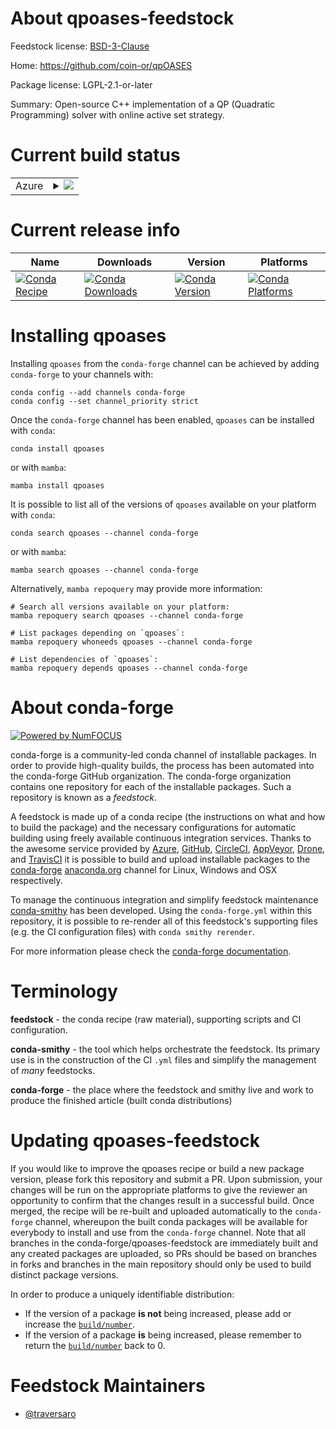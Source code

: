 About qpoases-feedstock
=======================

Feedstock license: [BSD-3-Clause](https://github.com/conda-forge/qpoases-feedstock/blob/main/LICENSE.txt)

Home: https://github.com/coin-or/qpOASES

Package license: LGPL-2.1-or-later

Summary: Open-source C++ implementation of a QP (Quadratic Programming) solver with online active set strategy.

Current build status
====================


<table>
    
  <tr>
    <td>Azure</td>
    <td>
      <details>
        <summary>
          <a href="https://dev.azure.com/conda-forge/feedstock-builds/_build/latest?definitionId=15848&branchName=main">
            <img src="https://dev.azure.com/conda-forge/feedstock-builds/_apis/build/status/qpoases-feedstock?branchName=main">
          </a>
        </summary>
        <table>
          <thead><tr><th>Variant</th><th>Status</th></tr></thead>
          <tbody><tr>
              <td>linux_64_numpy1.22</td>
              <td>
                <a href="https://dev.azure.com/conda-forge/feedstock-builds/_build/latest?definitionId=15848&branchName=main">
                  <img src="https://dev.azure.com/conda-forge/feedstock-builds/_apis/build/status/qpoases-feedstock?branchName=main&jobName=linux&configuration=linux%20linux_64_numpy1.22" alt="variant">
                </a>
              </td>
            </tr><tr>
              <td>linux_64_numpy2.0</td>
              <td>
                <a href="https://dev.azure.com/conda-forge/feedstock-builds/_build/latest?definitionId=15848&branchName=main">
                  <img src="https://dev.azure.com/conda-forge/feedstock-builds/_apis/build/status/qpoases-feedstock?branchName=main&jobName=linux&configuration=linux%20linux_64_numpy2.0" alt="variant">
                </a>
              </td>
            </tr><tr>
              <td>linux_aarch64_numpy1.22</td>
              <td>
                <a href="https://dev.azure.com/conda-forge/feedstock-builds/_build/latest?definitionId=15848&branchName=main">
                  <img src="https://dev.azure.com/conda-forge/feedstock-builds/_apis/build/status/qpoases-feedstock?branchName=main&jobName=linux&configuration=linux%20linux_aarch64_numpy1.22" alt="variant">
                </a>
              </td>
            </tr><tr>
              <td>linux_aarch64_numpy2.0</td>
              <td>
                <a href="https://dev.azure.com/conda-forge/feedstock-builds/_build/latest?definitionId=15848&branchName=main">
                  <img src="https://dev.azure.com/conda-forge/feedstock-builds/_apis/build/status/qpoases-feedstock?branchName=main&jobName=linux&configuration=linux%20linux_aarch64_numpy2.0" alt="variant">
                </a>
              </td>
            </tr><tr>
              <td>linux_ppc64le_numpy1.22</td>
              <td>
                <a href="https://dev.azure.com/conda-forge/feedstock-builds/_build/latest?definitionId=15848&branchName=main">
                  <img src="https://dev.azure.com/conda-forge/feedstock-builds/_apis/build/status/qpoases-feedstock?branchName=main&jobName=linux&configuration=linux%20linux_ppc64le_numpy1.22" alt="variant">
                </a>
              </td>
            </tr><tr>
              <td>linux_ppc64le_numpy2.0</td>
              <td>
                <a href="https://dev.azure.com/conda-forge/feedstock-builds/_build/latest?definitionId=15848&branchName=main">
                  <img src="https://dev.azure.com/conda-forge/feedstock-builds/_apis/build/status/qpoases-feedstock?branchName=main&jobName=linux&configuration=linux%20linux_ppc64le_numpy2.0" alt="variant">
                </a>
              </td>
            </tr><tr>
              <td>osx_64_numpy1.22</td>
              <td>
                <a href="https://dev.azure.com/conda-forge/feedstock-builds/_build/latest?definitionId=15848&branchName=main">
                  <img src="https://dev.azure.com/conda-forge/feedstock-builds/_apis/build/status/qpoases-feedstock?branchName=main&jobName=osx&configuration=osx%20osx_64_numpy1.22" alt="variant">
                </a>
              </td>
            </tr><tr>
              <td>osx_64_numpy2.0</td>
              <td>
                <a href="https://dev.azure.com/conda-forge/feedstock-builds/_build/latest?definitionId=15848&branchName=main">
                  <img src="https://dev.azure.com/conda-forge/feedstock-builds/_apis/build/status/qpoases-feedstock?branchName=main&jobName=osx&configuration=osx%20osx_64_numpy2.0" alt="variant">
                </a>
              </td>
            </tr><tr>
              <td>osx_arm64_numpy1.22</td>
              <td>
                <a href="https://dev.azure.com/conda-forge/feedstock-builds/_build/latest?definitionId=15848&branchName=main">
                  <img src="https://dev.azure.com/conda-forge/feedstock-builds/_apis/build/status/qpoases-feedstock?branchName=main&jobName=osx&configuration=osx%20osx_arm64_numpy1.22" alt="variant">
                </a>
              </td>
            </tr><tr>
              <td>osx_arm64_numpy2.0</td>
              <td>
                <a href="https://dev.azure.com/conda-forge/feedstock-builds/_build/latest?definitionId=15848&branchName=main">
                  <img src="https://dev.azure.com/conda-forge/feedstock-builds/_apis/build/status/qpoases-feedstock?branchName=main&jobName=osx&configuration=osx%20osx_arm64_numpy2.0" alt="variant">
                </a>
              </td>
            </tr><tr>
              <td>win_64_numpy1.22</td>
              <td>
                <a href="https://dev.azure.com/conda-forge/feedstock-builds/_build/latest?definitionId=15848&branchName=main">
                  <img src="https://dev.azure.com/conda-forge/feedstock-builds/_apis/build/status/qpoases-feedstock?branchName=main&jobName=win&configuration=win%20win_64_numpy1.22" alt="variant">
                </a>
              </td>
            </tr><tr>
              <td>win_64_numpy2.0</td>
              <td>
                <a href="https://dev.azure.com/conda-forge/feedstock-builds/_build/latest?definitionId=15848&branchName=main">
                  <img src="https://dev.azure.com/conda-forge/feedstock-builds/_apis/build/status/qpoases-feedstock?branchName=main&jobName=win&configuration=win%20win_64_numpy2.0" alt="variant">
                </a>
              </td>
            </tr>
          </tbody>
        </table>
      </details>
    </td>
  </tr>
</table>

Current release info
====================

| Name | Downloads | Version | Platforms |
| --- | --- | --- | --- |
| [![Conda Recipe](https://img.shields.io/badge/recipe-qpoases-green.svg)](https://anaconda.org/conda-forge/qpoases) | [![Conda Downloads](https://img.shields.io/conda/dn/conda-forge/qpoases.svg)](https://anaconda.org/conda-forge/qpoases) | [![Conda Version](https://img.shields.io/conda/vn/conda-forge/qpoases.svg)](https://anaconda.org/conda-forge/qpoases) | [![Conda Platforms](https://img.shields.io/conda/pn/conda-forge/qpoases.svg)](https://anaconda.org/conda-forge/qpoases) |

Installing qpoases
==================

Installing `qpoases` from the `conda-forge` channel can be achieved by adding `conda-forge` to your channels with:

```
conda config --add channels conda-forge
conda config --set channel_priority strict
```

Once the `conda-forge` channel has been enabled, `qpoases` can be installed with `conda`:

```
conda install qpoases
```

or with `mamba`:

```
mamba install qpoases
```

It is possible to list all of the versions of `qpoases` available on your platform with `conda`:

```
conda search qpoases --channel conda-forge
```

or with `mamba`:

```
mamba search qpoases --channel conda-forge
```

Alternatively, `mamba repoquery` may provide more information:

```
# Search all versions available on your platform:
mamba repoquery search qpoases --channel conda-forge

# List packages depending on `qpoases`:
mamba repoquery whoneeds qpoases --channel conda-forge

# List dependencies of `qpoases`:
mamba repoquery depends qpoases --channel conda-forge
```


About conda-forge
=================

[![Powered by
NumFOCUS](https://img.shields.io/badge/powered%20by-NumFOCUS-orange.svg?style=flat&colorA=E1523D&colorB=007D8A)](https://numfocus.org)

conda-forge is a community-led conda channel of installable packages.
In order to provide high-quality builds, the process has been automated into the
conda-forge GitHub organization. The conda-forge organization contains one repository
for each of the installable packages. Such a repository is known as a *feedstock*.

A feedstock is made up of a conda recipe (the instructions on what and how to build
the package) and the necessary configurations for automatic building using freely
available continuous integration services. Thanks to the awesome service provided by
[Azure](https://azure.microsoft.com/en-us/services/devops/), [GitHub](https://github.com/),
[CircleCI](https://circleci.com/), [AppVeyor](https://www.appveyor.com/),
[Drone](https://cloud.drone.io/welcome), and [TravisCI](https://travis-ci.com/)
it is possible to build and upload installable packages to the
[conda-forge](https://anaconda.org/conda-forge) [anaconda.org](https://anaconda.org/)
channel for Linux, Windows and OSX respectively.

To manage the continuous integration and simplify feedstock maintenance
[conda-smithy](https://github.com/conda-forge/conda-smithy) has been developed.
Using the ``conda-forge.yml`` within this repository, it is possible to re-render all of
this feedstock's supporting files (e.g. the CI configuration files) with ``conda smithy rerender``.

For more information please check the [conda-forge documentation](https://conda-forge.org/docs/).

Terminology
===========

**feedstock** - the conda recipe (raw material), supporting scripts and CI configuration.

**conda-smithy** - the tool which helps orchestrate the feedstock.
                   Its primary use is in the construction of the CI ``.yml`` files
                   and simplify the management of *many* feedstocks.

**conda-forge** - the place where the feedstock and smithy live and work to
                  produce the finished article (built conda distributions)


Updating qpoases-feedstock
==========================

If you would like to improve the qpoases recipe or build a new
package version, please fork this repository and submit a PR. Upon submission,
your changes will be run on the appropriate platforms to give the reviewer an
opportunity to confirm that the changes result in a successful build. Once
merged, the recipe will be re-built and uploaded automatically to the
`conda-forge` channel, whereupon the built conda packages will be available for
everybody to install and use from the `conda-forge` channel.
Note that all branches in the conda-forge/qpoases-feedstock are
immediately built and any created packages are uploaded, so PRs should be based
on branches in forks and branches in the main repository should only be used to
build distinct package versions.

In order to produce a uniquely identifiable distribution:
 * If the version of a package **is not** being increased, please add or increase
   the [``build/number``](https://docs.conda.io/projects/conda-build/en/latest/resources/define-metadata.html#build-number-and-string).
 * If the version of a package **is** being increased, please remember to return
   the [``build/number``](https://docs.conda.io/projects/conda-build/en/latest/resources/define-metadata.html#build-number-and-string)
   back to 0.

Feedstock Maintainers
=====================

* [@traversaro](https://github.com/traversaro/)

